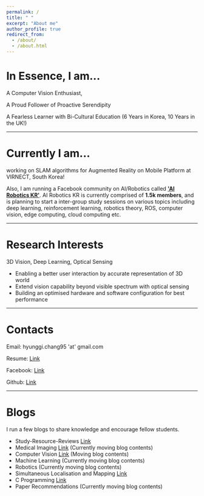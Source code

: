 ```yaml
---
permalink: /
title: " "
excerpt: "About me"
author_profile: true
redirect_from: 
  - /about/
  - /about.html
---
```


In Essence, I am...
====

A Computer Vision Enthusiast,

A Proud Follower of Proactive Serendipity

A Fearless Learner with Bi-Cultural Education (6 Years in Korea, 10 Years in the UK!)

-------------------------------------------------

Currently I am...
====

working on SLAM algorithms for Augmented Reality on Mobile Platform at VIRNECT, South Korea!

Also, I am running a Facebook community on AI/Robotics called **['AI Robotics KR'](https://www.facebook.com/groups/airoboticskr/)**. AI Robotics KR is currently comprised of **1.5k members**, and is planning to start a inter-group study sessions on various topics including deep learning, reinforcement learning, robotics theory, ROS, computer vision, edge computing, cloud computing etc.

------------------------------------------

Research Interests
====

3D Vision, Deep Learning, Optical Sensing

- Enabling a better user interaction by accurate representation of 3D world
- Extend vision capability beyond visible spectrum with optical sensing
- Building an optimised hardware and software configuration for best performance



------------------------------------------

Contacts
=====

Email: hyunggi.chang95 'at' gmail.com


Resume: [Link](https://github.com/changh95/Curriculum-Vitae/raw/master/Curriculum_Vitae.pdf)


Facebook: [Link](https://www.facebook.com/harry.chang.982)


Github: [Link](https://github.com/changh95)

--------------------------------------------

Blogs
====

I run a few blogs to share knowledge and encourage fellow students.

* Study-Resource-Reviews [Link](https://github.com/changh95/Study-Resources-Review)
* Medical Imaging [Link](https://changh95.github.io/MIN/) (Currently moving blog contents)
* Computer Vision [Link](https://changh95.github.io/computer_vision/) (Moving blog contents)
* Machine Learning (Currently moving blog contents)
* Robotics (Currently moving blog contents)
* Simultaneous Localisation and Mapping [Link](https://github.com/slam-research-group-kr)
* C Programming [Link](https://www.notion.so/changh95/C-Language-8c3c3f28fbfd4bb69025f4fc93a3d56c)
* Paper Recommendations (Currently moving blog contents)
